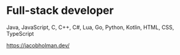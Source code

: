 # Full-stack developer
 Java, JavaScript, C, C++, C#, Lua, Go, Python, Kotlin, HTML, CSS, TypeScript
 
 https://jacobholman.dev/
